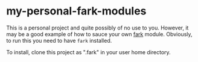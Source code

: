 # my-personal-fark-modules

This is a personal project and quite possibly of no use to you. However, it may be a good example of how to sauce your
own [fark](https://www.npmjs.com/package/fark) module. Obviously, to run this you need to have `fark` installed.

To install, clone this project as ".fark" in your user home directory.